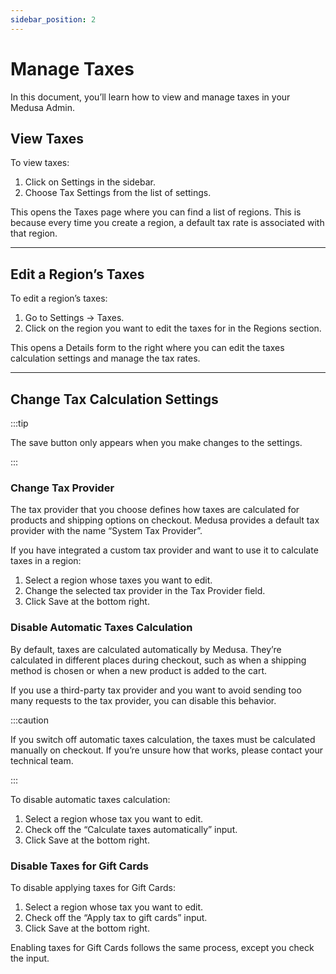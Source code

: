 ```yaml
---
sidebar_position: 2
---
```


# Manage Taxes

In this document, you’ll learn how to view and manage taxes in your Medusa Admin.

## View Taxes

To view taxes:

1. Click on Settings in the sidebar.
2. Choose Tax Settings from the list of settings.

This opens the Taxes page where you can find a list of regions. This is because every time you create a region, a default tax rate is associated with that region.

---

## Edit a Region’s Taxes

To edit a region’s taxes:

1. Go to Settings → Taxes.
2. Click on the region you want to edit the taxes for in the Regions section.

This opens a Details form to the right where you can edit the taxes calculation settings and manage the tax rates.

---

## Change Tax Calculation Settings

:::tip

The save button only appears when you make changes to the settings.

:::

### Change Tax Provider

The tax provider that you choose defines how taxes are calculated for products and shipping options on checkout. Medusa provides a default tax provider with the name “System Tax Provider”.

If you have integrated a custom tax provider and want to use it to calculate taxes in a region:

1. Select a region whose taxes you want to edit.
2. Change the selected tax provider in the Tax Provider field.
3. Click Save at the bottom right.

### Disable Automatic Taxes Calculation

By default, taxes are calculated automatically by Medusa. They’re calculated in different places during checkout, such as when a shipping method is chosen or when a new product is added to the cart.

If you use a third-party tax provider and you want to avoid sending too many requests to the tax provider, you can disable this behavior.

:::caution

If you switch off automatic taxes calculation, the taxes must be calculated manually on checkout. If you’re unsure how that works, please contact your technical team.

:::

To disable automatic taxes calculation:

1. Select a region whose tax you want to edit.
2. Check off the “Calculate taxes automatically” input.
3. Click Save at the bottom right.

### Disable Taxes for Gift Cards

To disable applying taxes for Gift Cards:

1. Select a region whose tax you want to edit.
2. Check off the “Apply tax to gift cards” input.
3. Click Save at the bottom right.

Enabling taxes for Gift Cards follows the same process, except you check the input.
